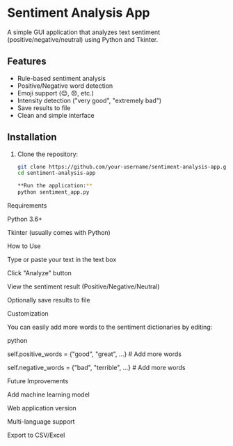 # Sentiment Analysis App

A simple GUI application that analyzes text sentiment (positive/negative/neutral) using Python and Tkinter.

## Features

- Rule-based sentiment analysis
- Positive/Negative word detection
- Emoji support (😊, 😞, etc.)
- Intensity detection ("very good", "extremely bad")
- Save results to file
- Clean and simple interface

## Installation

1. Clone the repository:
   ```bash
   git clone https://github.com/your-username/sentiment-analysis-app.git
   cd sentiment-analysis-app

   **Run the application:**
   python sentiment_app.py


Requirements

Python 3.6+

Tkinter (usually comes with Python)

How to Use

Type or paste your text in the text box

Click "Analyze" button

View the sentiment result (Positive/Negative/Neutral)

Optionally save results to file

Customization

You can easily add more words to the sentiment dictionaries by editing:

python

self.positive_words = {"good", "great", ...}  # Add more words

self.negative_words = {"bad", "terrible", ...}  # Add more words

Future Improvements

Add machine learning model

Web application version

Multi-language support

Export to CSV/Excel



